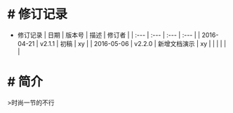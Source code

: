 # \# 修订记录

* 修订记录
  | 日期 | 版本号 | 描述 | 修订者 |
  | :--- | :--- | :--- | :--- |
  | 2016-04-21 | v2.1.1 | 初稿 | xy |
  | 2016-05-06 | v2.2.0 | 新增文档演示 | xy |
  |  |  |  |  |

# \# 简介

&gt;时尚一节的不行



